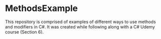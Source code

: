 # MethodsExample
This repository is comprised of examples of different ways to use methods and modifiers in C#. It was created while following along with a C# Udemy course (Section 6).